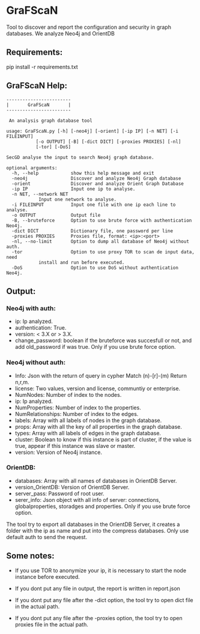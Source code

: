 # GraFScaN
Tool to discover and report the configuration and security in graph databases. We analyze Neo4j and OrientDB

## Requirements:

pip install -r requirements.txt

## GraFScaN Help:
	
	------------------------
	|       GraFScaN       |
	------------------------

     An analysis graph database tool
    
	usage: GraFScaN.py [-h] [-neo4j] [-orient] [-ip IP] [-n NET] [-i FILEINPUT]
			   [-o OUTPUT] [-B] [-dict DICT] [-proxies PROXIES] [-nl]
			   [-tor] [-DoS]

	SecGD analyse the input to search Neo4j graph database.

	optional arguments:
	  -h, --help            show this help message and exit
	  -neo4j                Discover and analyze Neo4j Graph database
	  -orient               Discover and analyze Orient Graph Database
	  -ip IP                Input one ip to analyse.
	  -n NET, --network NET
				Input one network to analyse.
	  -i FILEINPUT          Input one file with one ip each line to analyse.
	  -o OUTPUT             Output file
	  -B, --bruteforce      Option to use brute force with authentication Neo4j.
	  -dict DICT            Dictionary file, one password per line
	  -proxies PROXIES      Proxies file, format: <ip>:<port>
	  -nl, --no-limit       Option to dump all database of Neo4j without auth.
	  -tor                  Option to use proxy TOR to scan de input data, need
				install and run before executed.
	  -DoS                  Option to use DoS without authentication Neo4j.


## Output: 

### Neo4j with auth:

* ip: Ip analyzed.
* authentication: True.
* version: < 3.X or > 3.X.
* change_password: boolean if the bruteforce was succesfull or not, and add old_password if was true. Only if you use brute force option.

### Neo4j without auth:

* Info: Json with the return of query in cypher Match (n)-[r]-(m) Return n,r,m.
* license: Two values, version and license, communtiy or enterprise.
* NumNodes: Number of index to the nodes.
* ip: Ip analyzed.
* NumProperties: Number of index to the properties.
* NumRelationships: Number of index to the edges.
* labels: Array with all labels of nodes in the graph database.
* props: Array with all the key of all properties in the graph database.
* types: Array with all labels of edges in the graph database.
* cluster: Boolean to know if this instance is part of cluster, if the value is true, appear if this instance was slave or master.
* version: Version of Neo4j instance.

### OrientDB:

* databases: Array with all names of databases in OrientDB Server.
* version_OrientDB: Version of OrientDB Server.
* server_pass: Password of root user.
* serer_info: Json object with all info of server: connections, globalproperties, storadges and properties. Only if you use brute force option.

The tool try to export all databases in the OrientDB Server, it creates a folder with the ip as name and put into the compress databases. Only use default auth to send the request.

## Some notes:

* If you use TOR to anonymize your ip, it is necessary to start the node instance before executed.

* If you dont put any file in output, the report is written in report.json

* If you dont put any file after the -dict option, the tool try to open dict file in the actual path.

* If you dont put any file after the -proxies option, the tool try to open proxies file in the actual path.

